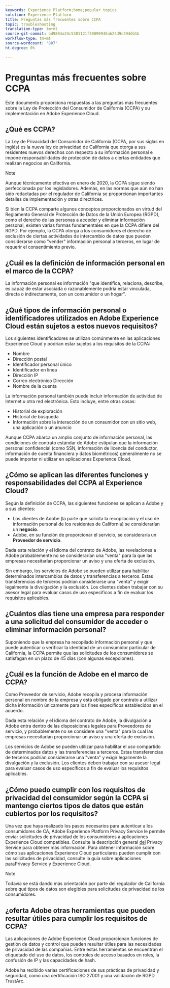```yaml
---
keywords: Experience Platform;home;popular topics
solution: Experience Platform
title: Preguntas más frecuentes sobre CCPA
topic: troubleshooting
translation-type: tm+mt
source-git-commit: bd9884a24c5301121f30090946ab24d9c394db1b
workflow-type: tm+mt
source-wordcount: '807'
ht-degree: 0%

---
```



# Preguntas más frecuentes sobre CCPA

Este documento proporciona respuestas a las preguntas más frecuentes sobre la Ley de Protección del Consumidor de California (CCPA) y su implementación en Adobe Experience Cloud.

## ¿Qué es CCPA?

La Ley de Privacidad del Consumidor de California (CCPA, por sus siglas en inglés) es la nueva ley de privacidad de California que otorga a sus residentes nuevos derechos con respecto a su información personal e impone responsabilidades de protección de datos a ciertas entidades que realizan negocios en California.

>[!NOTE]
>
>Aunque técnicamente efectiva en enero de 2020, la CCPA sigue siendo perfeccionada por los legisladores. Además, en las normas que aún no han sido redactadas por el regulador de California se proporcionan importantes detalles de implementación y otras directrices.

Si bien la CCPA comparte algunos conceptos proporcionados en virtud del Reglamento General de Protección de Datos de la Unión Europea (RGPD), como el derecho de las personas a acceder y eliminar información personal, existen varias formas fundamentales en que la CCPA difiere del RGPD. Por ejemplo, la CCPA otorga a los consumidores el derecho de exclusión de ciertas actividades de intercambio de datos que pueden considerarse como &quot;vender&quot; información personal a terceros, en lugar de requerir el consentimiento previo.

## ¿Cuál es la definición de información personal en el marco de la CCPA?

La información personal es información &quot;que identifica, relaciona, describe, es capaz de estar asociada o razonablemente podría estar vinculada, directa o indirectamente, con un consumidor o un hogar&quot;.

## ¿Qué tipos de información personal o identificadores utilizados en Adobe Experience Cloud están sujetos a estos nuevos requisitos?

Los siguientes identificadores se utilizan comúnmente en las aplicaciones Experience Cloud y podrían estar sujetos a los requisitos de la CCPA:

- Nombre
- Dirección postal
- Identificador personal único
- Identificador en línea
- Dirección IP
- Correo electrónico Dirección
- Nombre de la cuenta

La información personal también puede incluir información de actividad de Internet u otra red electrónica. Esto incluye, entre otras cosas:

- Historial de exploración
- Historial de búsqueda
- Información sobre la interacción de un consumidor con un sitio web, una aplicación o un anuncio

Aunque CCPA abarca un amplio conjunto de información personal, las condiciones de contrato estándar de Adobe estipulan que la información personal confidencial (como SSN, información de licencia del conductor, información de cuenta financiera y datos biométricos) generalmente no se puede importar ni utilizar en aplicaciones Experience Cloud.

## ¿Cómo se aplican las diferentes funciones y responsabilidades del CCPA al Experience Cloud?

Según la definición de CCPA, las siguientes funciones se aplican a Adobe y a sus clientes:

- Los clientes de Adobe (la parte que solicita la recopilación y el uso de información personal de los residentes de California) se considerarían un **negocio**.
- Adobe, en su función de proporcionar el servicio, se consideraría un **Proveedor de servicio**.

Dada esta relación y el idioma del contrato de Adobe, las revelaciones a Adobe probablemente no se considerarían una &quot;venta&quot; para la que las empresas necesitarían proporcionar un aviso y una oferta de exclusión.

Sin embargo, los servicios de Adobe se pueden utilizar para habilitar determinados intercambios de datos y transferencias a terceros. Estas transferencias de terceros podrían considerarse una &quot;venta&quot; y exigir legalmente la divulgación y la exclusión.  Los clientes deben trabajar con su asesor legal para evaluar casos de uso específicos a fin de evaluar los requisitos aplicables.

## ¿Cuántos días tiene una empresa para responder a una solicitud del consumidor de acceder o eliminar información personal?

Suponiendo que la empresa ha recopilado información personal y que puede autenticar o verificar la identidad de un consumidor particular de California, la CCPA permite que las solicitudes de los consumidores se satisfagan en un plazo de 45 días (con algunas excepciones).

## ¿Cuál es la función de Adobe en el marco de CCPA?

Como Proveedor de servicio, Adobe recopila y procesa información personal en nombre de la empresa y está obligado por contrato a utilizar dicha información únicamente para los fines específicos establecidos en el acuerdo.

Dada esta relación y el idioma del contrato de Adobe, la divulgación a Adobe entra dentro de las disposiciones legales para Proveedores de servicio, y probablemente no se considere una &quot;venta&quot; para la cual las empresas necesitarían proporcionar un aviso y una oferta de exclusión.

Los servicios de Adobe se pueden utilizar para habilitar el uso compartido de determinados datos y las transferencias a terceros. Estas transferencias de terceros podrían considerarse una &quot;venta&quot; y exigir legalmente la divulgación y la exclusión.  Los clientes deben trabajar con su asesor legal para evaluar casos de uso específicos a fin de evaluar los requisitos aplicables.

## ¿Cómo puedo cumplir con los requisitos de privacidad del consumidor según la CCPA si mantengo ciertos tipos de datos que están cubiertos por los requisitos?

Una vez que haya realizado los pasos necesarios para autenticar a los consumidores de CA, Adobe Experience Platform Privacy Service le permite enviar solicitudes de privacidad de los consumidores a aplicaciones Experience Cloud compatibles. Consulte la descripción general [del](../home.md) Privacy Service para obtener más información. Para obtener información sobre cómo sus aplicaciones Experience Cloud particulares pueden cumplir con las solicitudes de privacidad, consulte la guía sobre aplicaciones [para](../experience-cloud-apps.md)Privacy Service y Experience Cloud.

>[!NOTE]
>
>Todavía se está dando más orientación por parte del regulador de California sobre qué tipos de datos son elegibles para solicitudes de privacidad de los consumidores.

## ¿oferta Adobe otras herramientas que pueden resultar útiles para cumplir los requisitos de CCPA?

Las aplicaciones de Adobe Experience Cloud proporcionan funciones de gestión de datos y control que pueden resultar útiles para las necesidades de privacidad de las compañías. Entre estas herramientas se encuentran el etiquetado del uso de datos, los controles de acceso basados en roles, la confusión de IP y las capacidades de hash.

Adobe ha recibido varias certificaciones de sus prácticas de privacidad y seguridad, como una certificación ISO 27001 y una validación de RGPD TrustArc.